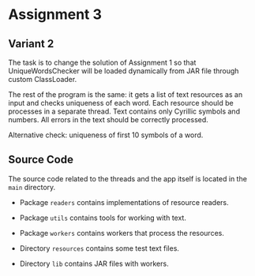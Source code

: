 # Assignment 3
## Variant 2
The task is to change the solution of Assignment 1 so that UniqueWordsChecker will be loaded
dynamically from JAR file through custom ClassLoader.

The rest of the program is the same: it gets a list of text resources as an input and 
checks uniqueness of each word. Each resource should be processes in a separate thread.
Text contains only Cyrillic symbols and numbers. All errors in the text should be correctly processed.

Alternative check: uniqueness of first 10 symbols of a word.

## Source Code
The source code related to the threads and the app itself is located in the `main` directory. 
* Package `readers` contains implementations of resource readers.
* Package `utils` contains tools for working with text. 
* Package `workers` contains workers that process the resources.

* Directory `resources` contains some test text files.

* Directory `lib` contains JAR files with workers.
